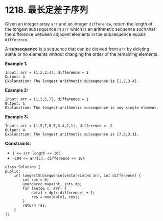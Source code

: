 # 1218. 最长定差子序列

Given an integer array `arr` and an integer `difference`, return the length of the longest subsequence in `arr` which is an arithmetic sequence such that the difference between adjacent elements in the subsequence equals `difference`.

A **subsequence** is a sequence that can be derived from `arr` by deleting some or no elements without changing the order of the remaining elements.&#x20;

**Example 1:**

```
Input: arr = [1,2,3,4], difference = 1
Output: 4
Explanation: The longest arithmetic subsequence is [1,2,3,4].
```

**Example 2:**

```
Input: arr = [1,3,5,7], difference = 1
Output: 1
Explanation: The longest arithmetic subsequence is any single element.
```

**Example 3:**

```
Input: arr = [1,5,7,8,5,3,4,2,1], difference = -2
Output: 4
Explanation: The longest arithmetic subsequence is [7,5,3,1].
```

**Constraints:**

* `1 <= arr.length <= 105`
* `-104 <= arr[i], difference <= 104`

```clike
class Solution {
public:
    int longestSubsequence(vector<int>& arr, int difference) {
        int res = 0;
        unordered_map<int, int> dp;
        for (auto& x: arr) {
            dp[x] = dp[x-difference] + 1;
            res = max(dp[x], res);
        }
        return res;
    }
};
```
